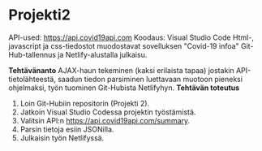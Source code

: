 # Projekti2 
API-used: https://api.covid19api.com
Koodaus: Visual Studio Code
Html-, javascript ja css-tiedostot muodostavat sovelluksen "Covid-19 infoa"
Git-Hub-tallennus ja Netlify-alustalla julkaisu.

**Tehtävänanto** AJAX-haun tekeminen (kaksi erilaista tapaa) jostakin API-tietolähteestä, saadun tiedon parsiminen luettavaan muotoon pieneksi ohjelmaksi, työn tuominen Git-Hubista Netlifyhyn.
**Tehtävän toteutus** 
1. Loin Git-Hubiin repositorin (Projekti 2). 
2. Jatkoin Visual Studio Codessa projektin työstämistä. 
3. Valitsin API:n https://api.covid19api.com/summary. 
4. Parsin tietoja esiin JSONilla. 
5. Julkaisin työn Netlifyssä. 
